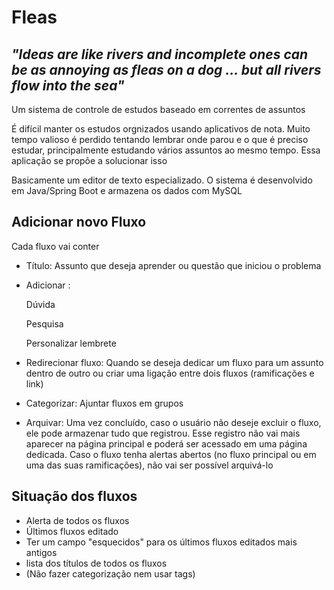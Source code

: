 # Fleas
## *"Ideas are like rivers and incomplete ones can be as annoying as fleas on a dog ... but all rivers flow into the sea"*
Um sistema de controle de estudos baseado em correntes de assuntos

É difícil manter os estudos orgnizados usando aplicativos de nota. Muito tempo valioso é perdido tentando lembrar onde parou e o que é preciso estudar, principalmente estudando vários assuntos ao mesmo tempo. Essa aplicação se propõe a solucionar isso

Basicamente um editor de texto especializado. O sistema é desenvolvido em Java/Spring Boot e armazena os dados com MySQL

## Adicionar novo Fluxo
Cada fluxo vai conter 
- Título: Assunto que deseja aprender ou questão que iniciou o problema
- Adicionar :

  Dúvida

  Pesquisa

  Personalizar lembrete
  
- Redirecionar fluxo: Quando se deseja dedicar um fluxo para um assunto dentro de outro ou criar uma ligação entre dois fluxos (ramificações e link)
- Categorizar: Ajuntar fluxos em grupos
- Arquivar: Uma vez concluído, caso o usuário não deseje excluir o fluxo, ele pode armazenar tudo que registrou. Esse registro não vai mais aparecer na página principal e poderá ser acessado em uma página dedicada. Caso o fluxo tenha alertas abertos (no fluxo principal ou em uma das suas ramificações), não vai ser possível arquivá-lo

## Situação dos fluxos
- Alerta de todos os fluxos
- Últimos fluxos editado
- Ter um campo "esquecidos" para os últimos fluxos editados mais antigos
- lista dos títulos de todos os fluxos
- (Não fazer categorização nem usar tags)
